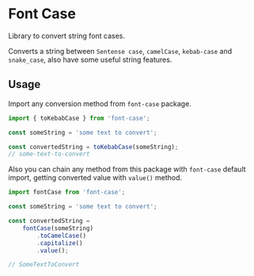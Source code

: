 # Font Case

Library to convert string font cases.

Converts a string between `Sentense case`, `camelCase`, `kebab-case` and `snake_case`, also have some useful string features.

## Usage

Import any conversion method from `font-case` package.

```javascript
import { toKebabCase } from 'font-case';

const someString = 'some text to convert';

const convertedString = toKebabCase(someString);
// some-text-to-convert
```

Also you can chain any method from this package with `font-case` default import, getting converted value with `value()` method.

```javascript
import fontCase from 'font-case';

const someString = 'some text to convert';

const convertedString =
    fontCase(someString)
        .toCamelCase()
        .capitalize()
        .value();

// SomeTextToConvert
```